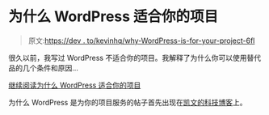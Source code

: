 # 为什么 WordPress 适合你的项目

> 原文:[https://dev . to/kevinhq/why-WordPress-is-for-your-project-6fl](https://dev.to/kevinhq/why-wordpress-is-for-your-project-6fl)

很久以前，我写过 WordPress 不适合你的项目。我解释了为什么你可以使用替代品的几个条件和原因…

[继续阅读为什么 WordPress 适合你的项目](https://kevinhq.com/why-wordpress-is-for-your-project/)

为什么 WordPress 是为你的项目服务的帖子首先出现在[凯文的科技博客](https://kevinhq.com)上。